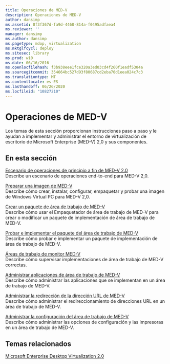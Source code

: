 ```yaml
---
title: Operaciones de MED-V
description: Operaciones de MED-V
author: dansimp
ms.assetid: 8f3f367d-fa9d-4468-814a-f0495adfaea4
ms.reviewer: ''
manager: dansimp
ms.author: dansimp
ms.pagetype: mdop, virtualization
ms.mktglfcycl: deploy
ms.sitesec: library
ms.prod: w10
ms.date: 06/16/2016
ms.openlocfilehash: f3b938eee1fce320a3ed03cd4f260f1eadf5304a
ms.sourcegitcommit: 354664bc527d93f80687cd2eba70d1eea024c7c3
ms.translationtype: MT
ms.contentlocale: es-ES
ms.lasthandoff: 06/26/2020
ms.locfileid: "10827210"
---
```

# Operaciones de MED-V


Los temas de esta sección proporcionan instrucciones paso a paso y le ayudan a implementar y administrar el entorno de virtualización de escritorio de Microsoft Enterprise (MED-V) 2,0 y sus componentes.

## En esta sección


<a href="" id="end-to-end-operations-scenario-for-med-v-2-0"></a>[Escenario de operaciones de principio a fin de MED-V 2.0](end-to-end-operations-scenario-for-med-v-20.md)  
Describe un escenario de operaciones end-to-end para MED-V 2,0.

<a href="" id="prepare-a-med-v-image"></a>[Preparar una imagen de MED-V](prepare-a-med-v-image.md)  
Describe cómo crear, instalar, configurar, empaquetar y probar una imagen de Windows Virtual PC para MED-V 2,0.

<a href="" id="create-a-med-v-workspace-package"></a>[Crear un paquete de área de trabajo de MED-V](create-a-med-v-workspace-package.md)  
Describe cómo usar el Empaquetador de área de trabajo de MED-V para crear o modificar un paquete de implementación de área de trabajo de MED-V.

<a href="" id="test-and-deploy-the-med-v-workspace-package"></a>[Probar e implementar el paquete del área de trabajo de MED-V](test-and-deploy-the-med-v-workspace-package.md)  
Describe cómo probar e implementar un paquete de implementación de área de trabajo de MED-V.

<a href="" id="monitor-med-v-workspaces"></a>[Áreas de trabajo de monitor MED-V](monitor-med-v-workspaces.md)  
Describe cómo supervisar implementaciones de área de trabajo de MED-V correctas.

<a href="" id="manage-med-v-workspace-applications"></a>[Administrar aplicaciones de área de trabajo de MED-V](manage-med-v-workspace-applications.md)  
Describe cómo administrar las aplicaciones que se implementan en un área de trabajo de MED-V.

<a href="" id="manage-med-v-url-redirection"></a>[Administrar la redirección de la dirección URL de MED-V](manage-med-v-url-redirection.md)  
Describe cómo administrar el redireccionamiento de direcciones URL en un área de trabajo de MED-V.

<a href="" id="manage-med-v-workspace-settings"></a>[Administrar la configuración del área de trabajo de MED-V](manage-med-v-workspace-settings.md)  
Describe cómo administrar las opciones de configuración y las impresoras en un área de trabajo de MED-V.

## Temas relacionados


[Microsoft Enterprise Desktop Virtualization 2,0](index.md)

 

 





